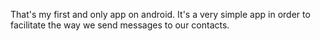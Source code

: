 That's my first and only app on android. It's a very simple app in order to facilitate the way we send messages to our contacts. 
